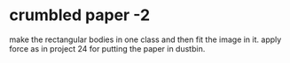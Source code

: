 # crumbled paper -2
make the rectangular bodies in one class and then fit the image in it. 
apply force as in project 24 for putting the paper in dustbin.